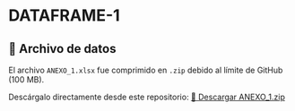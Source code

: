 # DATAFRAME-1
## 📁 Archivo de datos

El archivo `ANEXO_1.xlsx` fue comprimido en `.zip` debido al límite de GitHub (100 MB).

Descárgalo directamente desde este repositorio:
[🔽 Descargar ANEXO_1.zip](./ANEXO_1.zip)
